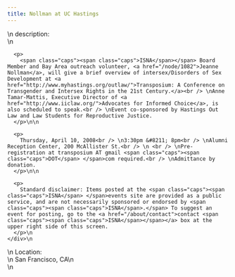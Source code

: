 ```yaml
---
title: Nollman at UC Hastings
---
```


<div class="flexinode-body flexinode-2">
  <div class="flexinode-textarea-1">
    <div class="form-item">
      \n <label>description:</label><br /> \n 
      
      <p>
        <span class="caps"><span class="caps">ISNA</span></span> Board Member and Bay Area outreach volunteer, <a href="/node/1082">Jeanne Nollman</a>, will give a brief overview of intersex/Disorders of Sex Development at <a href="http://www.myhastings.org/outlaw/">Transposium: A Conference on Transgender and Intersex Rights in the 21st Century.</a><br /> \nAnne Tamar-Mattis, Executive Director of <a href="http://www.iiclaw.org/">Advocates for Informed Choice</a>, is also scheduled to speak.<br /> \nEvent co-sponsored by Hastings Out Law and Law Students for Reproductive Justice.
      </p>\n\n
      
      <p>
        Thursday, April 10, 2008<br /> \n3:30pm &#8211; 8pm<br /> \nAlumni Reception Center, 200 McAllister St.<br /> \n <br /> \nPre-registration at transposium AT gmail <span class="caps"><span class="caps">DOT</span> </span>com required.<br /> \nAdmittance by donation.
      </p>\n\n
      
      <p>
        Standard disclaimer: Items posted at the <span class="caps"><span class="caps">ISNA</span> </span>events site are provided as a public service, and are not necessarily sponsored or endorsed by <span class="caps"><span class="caps">ISNA</span>.</span> To suggest an event for posting, go to the <a href="/about/contact">contact <span class="caps"><span class="caps">ISNA</span></span></a> box at the upper right side of this screen.
      </p>\n
    </div>\n
  </div>
  
  <div class="flexinode-textfield-2">
    <div class="form-item">
      \n <label>Location:</label><br /> \n San Francisco, CA\n
    </div>\n
  </div>
</div>